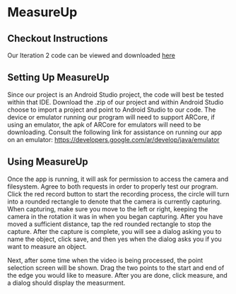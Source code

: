 # MeasureUp
## Checkout Instructions
Our Iteration 2 code can be viewed and downloaded [here](https://github.com/CS506-MeasureUp/MeasureUp/releases/tag/itr2)

## Setting Up MeasureUp
Since our project is an Android Studio project, the code will best be tested within that IDE.
Download the .zip of our project and within Android Studio choose to import a project and point to Android Studio to our code. The device or emulator running our program will need to support ARCore, if using an emulator, the apk of ARCore for emulators will need to be downloading. 
Consult the following link for assistance on running our app on an emulator: https://developers.google.com/ar/develop/java/emulator

## Using MeasureUp
Once the app is running, it will ask for permission to access the camera and filesystem. Agree to both requests in order to properly test our program.
Click the red record button to start the recording process, the circle will turn into a rounded rectangle to denote that the camera is currently capturing. When capturing, make sure you move to the left or right, keeping the camera in the rotation it was in when you began capturing. After you have moved a sufficient distance, tap the red rounded rectangle to stop the capture.
After the capture is complete, you will see a dialog asking you to name the object, click save, and then yes when the dialog asks you if you want to measure an object.

Next, after some time when the video is being processed, the point selection screen will be shown. Drag the two points to the start and end of the edge you would like to measure.
After you are done, click measure, and a dialog should display the measurment.
